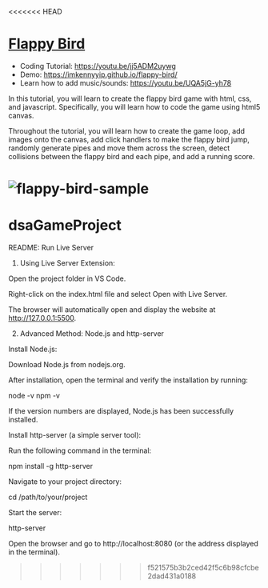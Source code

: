 <<<<<<< HEAD
# [Flappy Bird](https://youtu.be/jj5ADM2uywg)
- Coding Tutorial: https://youtu.be/jj5ADM2uywg
- Demo: https://imkennyyip.github.io/flappy-bird/
- Learn how to add music/sounds: https://youtu.be/UQA5jG-yh78

In this tutorial, you will learn to create the flappy bird game with html, css, and javascript. Specifically, you will learn how to code the game using html5 canvas. 

Throughout the tutorial, you will learn how to create the game loop, add images onto the canvas, add click handlers to make the flappy bird jump, randomly generate pipes and move them across the screen, detect collisions between the flappy bird and each pipe, and add a running score. 

![flappy-bird-sample](https://user-images.githubusercontent.com/78777681/219966636-72584cb3-d471-41c0-872f-62c230dccc47.png)
=======
# dsaGameProject
README: Run Live Server

1. Using Live Server Extension:

Open the project folder in VS Code.

Right-click on the index.html file and select Open with Live Server.

The browser will automatically open and display the website at http://127.0.0.1:5500.

2. Advanced Method: Node.js and http-server

Install Node.js:

Download Node.js from nodejs.org.

After installation, open the terminal and verify the installation by running:

node -v
npm -v

If the version numbers are displayed, Node.js has been successfully installed.

Install http-server (a simple server tool):

Run the following command in the terminal:

npm install -g http-server

Navigate to your project directory:

cd /path/to/your/project

Start the server:

http-server

Open the browser and go to http://localhost:8080 (or the address displayed in the terminal).
>>>>>>> f521575b3b2ced42f5c6b98cfcbe2dad431a0188
